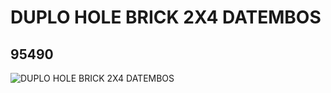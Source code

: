 # DUPLO HOLE BRICK 2X4 DATEMBOS
## 95490
![DUPLO HOLE BRICK 2X4 DATEMBOS](https://lc-www-live-s.legocdn.com/media/bricks/5/2/4621141.jpg)